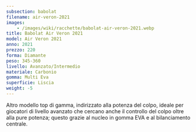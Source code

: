 ```yaml
---
subsection: babolat
filename: air-veron-2021
images:
    - /images/wiki/racchette/babolat-air-veron-2021.webp
title: Babolat Air Veron 2021
model: Air Veron 2021
anno: 2021
prezzo: 220
forma: Diamante
peso: 345-360
livello: Avanzato/Intermedio
materiale: Carbonio
gomma: Multi Eva
superficie: Liscia
weight: -5
---
```

Altro modello top di gamma, indirizzato alla potenza del colpo, ideale per giocatori di livello avanzato che cercano anche il controllo del colpo oltre alla pure potenza; questo grazie al nucleo in gomma EVA e al bilanciamento centrale.
